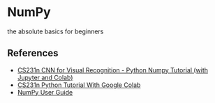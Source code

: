 
# NumPy

the absolute basics for beginners


## References

 - [CS231n CNN for Visual Recognition - Python Numpy Tutorial (with Jupyter and Colab)](https://cs231n.github.io/python-numpy-tutorial/)
 - [CS231n Python Tutorial With Google Colab](https://colab.research.google.com/github/cs231n/cs231n.github.io/blob/master/python-colab.ipynb)
- [NumPy User Guide](https://numpy.org/doc/stable/user/whatisnumpy.html)
